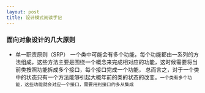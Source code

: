```yaml
---
layout: post
title: 设计模式阅读手记
---
```


### 面向对象设计的几大原则
- 单一职责原则（SRP）
 一个类中可能会有多个功能，每个功能都由一系列的方法组成，这些方法主要是围绕一个概念来完成相对应的功能，这时候需要将当前类按照功能拆成多个接口，每个接口完成一个功能， 总而言之，对于一个类中的状态只有一个方法能够引起大概年前的类的状态的改变。`一个类有多个功能，这些功能就会对应一个接口，需要用到接口的多从集成`
